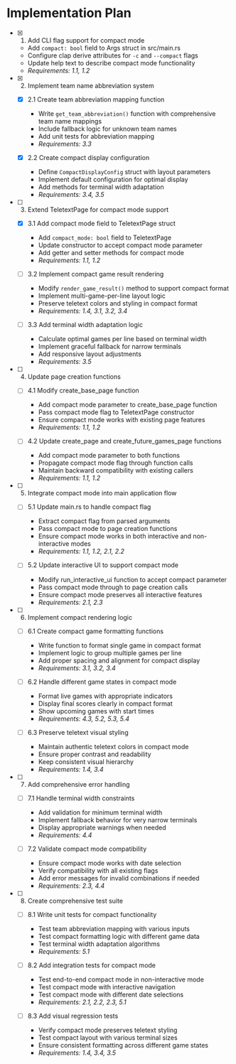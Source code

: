 # Implementation Plan

- [x] 1. Add CLI flag support for compact mode
  - Add `compact: bool` field to Args struct in src/main.rs
  - Configure clap derive attributes for `-c` and `--compact` flags
  - Update help text to describe compact mode functionality
  - _Requirements: 1.1, 1.2_

- [x] 2. Implement team name abbreviation system
  - [x] 2.1 Create team abbreviation mapping function
    - Write `get_team_abbreviation()` function with comprehensive team name mappings
    - Include fallback logic for unknown team names
    - Add unit tests for abbreviation mapping
    - _Requirements: 3.3_

  - [x] 2.2 Create compact display configuration
    - Define `CompactDisplayConfig` struct with layout parameters
    - Implement default configuration for optimal display
    - Add methods for terminal width adaptation
    - _Requirements: 3.4, 3.5_

- [ ] 3. Extend TeletextPage for compact mode support
  - [x] 3.1 Add compact mode field to TeletextPage struct
    - Add `compact_mode: bool` field to TeletextPage
    - Update constructor to accept compact mode parameter
    - Add getter and setter methods for compact mode
    - _Requirements: 1.1, 1.2_

  - [ ] 3.2 Implement compact game result rendering
    - Modify `render_game_result()` method to support compact format
    - Implement multi-game-per-line layout logic
    - Preserve teletext colors and styling in compact format
    - _Requirements: 1.4, 3.1, 3.2, 3.4_

  - [ ] 3.3 Add terminal width adaptation logic
    - Calculate optimal games per line based on terminal width
    - Implement graceful fallback for narrow terminals
    - Add responsive layout adjustments
    - _Requirements: 3.5_

- [ ] 4. Update page creation functions
  - [ ] 4.1 Modify create_base_page function
    - Add compact mode parameter to create_base_page function
    - Pass compact mode flag to TeletextPage constructor
    - Ensure compact mode works with existing page features
    - _Requirements: 1.1, 1.2_

  - [ ] 4.2 Update create_page and create_future_games_page functions
    - Add compact mode parameter to both functions
    - Propagate compact mode flag through function calls
    - Maintain backward compatibility with existing callers
    - _Requirements: 1.1, 1.2_

- [ ] 5. Integrate compact mode into main application flow
  - [ ] 5.1 Update main.rs to handle compact flag
    - Extract compact flag from parsed arguments
    - Pass compact mode to page creation functions
    - Ensure compact mode works in both interactive and non-interactive modes
    - _Requirements: 1.1, 1.2, 2.1, 2.2_

  - [ ] 5.2 Update interactive UI to support compact mode
    - Modify run_interactive_ui function to accept compact parameter
    - Pass compact mode through to page creation calls
    - Ensure compact mode preserves all interactive features
    - _Requirements: 2.1, 2.3_

- [ ] 6. Implement compact rendering logic
  - [ ] 6.1 Create compact game formatting functions
    - Write function to format single game in compact format
    - Implement logic to group multiple games per line
    - Add proper spacing and alignment for compact display
    - _Requirements: 3.1, 3.2, 3.4_

  - [ ] 6.2 Handle different game states in compact mode
    - Format live games with appropriate indicators
    - Display final scores clearly in compact format
    - Show upcoming games with start times
    - _Requirements: 4.3, 5.2, 5.3, 5.4_

  - [ ] 6.3 Preserve teletext visual styling
    - Maintain authentic teletext colors in compact mode
    - Ensure proper contrast and readability
    - Keep consistent visual hierarchy
    - _Requirements: 1.4, 3.4_

- [ ] 7. Add comprehensive error handling
  - [ ] 7.1 Handle terminal width constraints
    - Add validation for minimum terminal width
    - Implement fallback behavior for very narrow terminals
    - Display appropriate warnings when needed
    - _Requirements: 4.4_

  - [ ] 7.2 Validate compact mode compatibility
    - Ensure compact mode works with date selection
    - Verify compatibility with all existing flags
    - Add error messages for invalid combinations if needed
    - _Requirements: 2.3, 4.4_

- [ ] 8. Create comprehensive test suite
  - [ ] 8.1 Write unit tests for compact functionality
    - Test team abbreviation mapping with various inputs
    - Test compact formatting logic with different game data
    - Test terminal width adaptation algorithms
    - _Requirements: 5.1_

  - [ ] 8.2 Add integration tests for compact mode
    - Test end-to-end compact mode in non-interactive mode
    - Test compact mode with interactive navigation
    - Test compact mode with different date selections
    - _Requirements: 2.1, 2.2, 2.3, 5.1_

  - [ ] 8.3 Add visual regression tests
    - Verify compact mode preserves teletext styling
    - Test compact layout with various terminal sizes
    - Ensure consistent formatting across different game states
    - _Requirements: 1.4, 3.4, 3.5_
